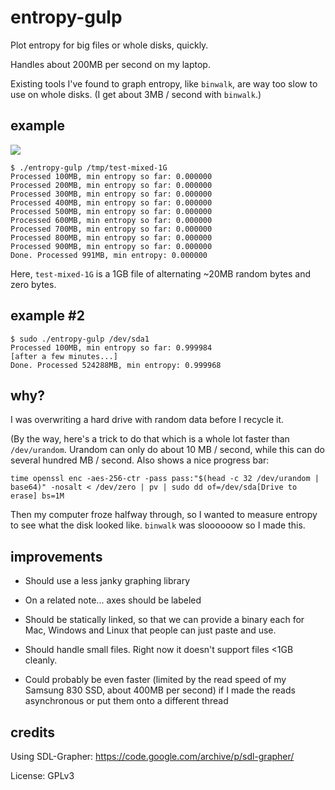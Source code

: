 entropy-gulp
===

Plot entropy for big files or whole disks, quickly.

Handles about 200MB per second on my laptop.

Existing tools I've found to graph entropy, like `binwalk`, are way too slow to use on whole disks. (I get about 3MB / second with `binwalk`.)

example
---
![](http://i.imgur.com/vpeGdHz.png)

```
$ ./entropy-gulp /tmp/test-mixed-1G
Processed 100MB, min entropy so far: 0.000000
Processed 200MB, min entropy so far: 0.000000
Processed 300MB, min entropy so far: 0.000000
Processed 400MB, min entropy so far: 0.000000
Processed 500MB, min entropy so far: 0.000000
Processed 600MB, min entropy so far: 0.000000
Processed 700MB, min entropy so far: 0.000000
Processed 800MB, min entropy so far: 0.000000
Processed 900MB, min entropy so far: 0.000000
Done. Processed 991MB, min entropy: 0.000000
```

Here, `test-mixed-1G` is a 1GB file of alternating ~20MB random bytes and zero bytes.

example #2
---
```
$ sudo ./entropy-gulp /dev/sda1
Processed 100MB, min entropy so far: 0.999984
[after a few minutes...]
Done. Processed 524288MB, min entropy: 0.999968
```

why?
---
I was overwriting a hard drive with random data before I recycle it.

(By the way, here's a trick to do that which is a whole lot faster than `/dev/urandom`. Urandom can only do about 10 MB / second, while this can do several hundred MB / second. Also shows a nice progress bar:
```
time openssl enc -aes-256-ctr -pass pass:"$(head -c 32 /dev/urandom | base64)" -nosalt < /dev/zero | pv | sudo dd of=/dev/sda[Drive to erase] bs=1M
```

Then my computer froze halfway through, so I wanted to measure entropy to see what the disk looked like. `binwalk` was sloooooow so I made this.

improvements
---
* Should use a less janky graphing library

* On a related note... axes should be labeled

* Should be statically linked, so that we can provide a binary each for Mac, Windows and Linux that people can just paste and use.

* Should handle small files. Right now it doesn't support files <1GB cleanly.

* Could probably be even faster (limited by the read speed of my Samsung 830 SSD, about 400MB per second) if I made the reads asynchronous or put them onto a different thread 

credits
---
Using SDL-Grapher: https://code.google.com/archive/p/sdl-grapher/

License: GPLv3
